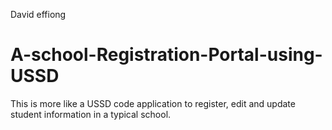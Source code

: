 David effiong
# A-school-Registration-Portal-using-USSD
This is more like a USSD code application to register, edit and update student information in a typical school.
